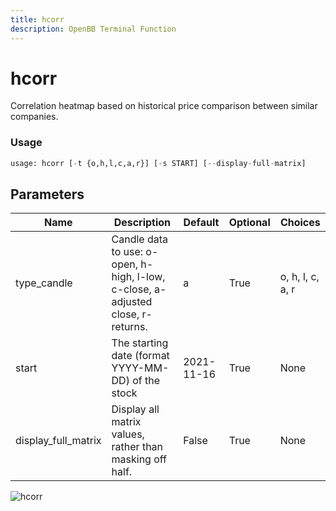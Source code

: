 ```yaml
---
title: hcorr
description: OpenBB Terminal Function
---
```


# hcorr

Correlation heatmap based on historical price comparison between similar companies.

### Usage 
```python
usage: hcorr [-t {o,h,l,c,a,r}] [-s START] [--display-full-matrix]
```

## Parameters

| Name | Description | Default | Optional | Choices |
| ---- | ----------- | ------- | -------- | ------- |
| type_candle | Candle data to use: o-open, h-high, l-low, c-close, a-adjusted close, r-returns. | a | True | o, h, l, c, a, r |
| start | The starting date (format YYYY-MM-DD) of the stock | 2021-11-16 | True | None |
| display_full_matrix | Display all matrix values, rather than masking off half. | False | True | None |


![hcorr](https://user-images.githubusercontent.com/46355364/154073186-45336f5f-85e1-4cb9-9307-9694295b1f80.png)

